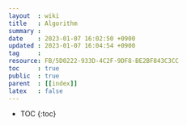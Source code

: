 ```yaml
---
layout  : wiki
title   : Algorithm
summary : 
date    : 2023-01-07 16:02:50 +0900
updated : 2023-01-07 16:04:54 +0900
tag     : 
resource: FB/5D0222-933D-4C2F-9DF8-BE2BF843C3CC
toc     : true
public  : true
parent  : [[index]] 
latex   : false
---
```

* TOC
{:toc}

# 
